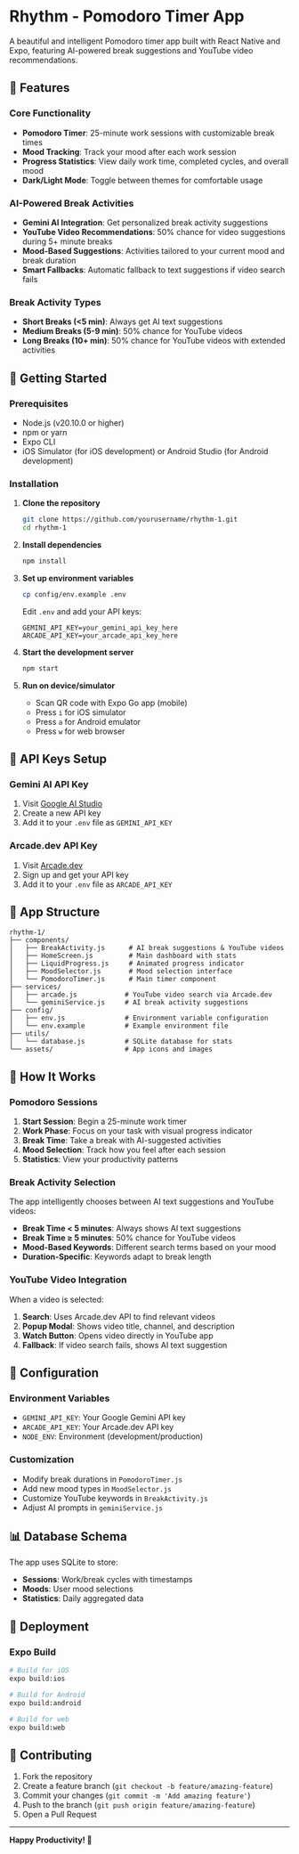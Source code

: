 # Rhythm - Pomodoro Timer App

A beautiful and intelligent Pomodoro timer app built with React Native and Expo, featuring AI-powered break suggestions and YouTube video recommendations.

## 🌟 Features

### Core Functionality
- **Pomodoro Timer**: 25-minute work sessions with customizable break times
- **Mood Tracking**: Track your mood after each work session
- **Progress Statistics**: View daily work time, completed cycles, and overall mood
- **Dark/Light Mode**: Toggle between themes for comfortable usage

### AI-Powered Break Activities
- **Gemini AI Integration**: Get personalized break activity suggestions
- **YouTube Video Recommendations**: 50% chance for video suggestions during 5+ minute breaks
- **Mood-Based Suggestions**: Activities tailored to your current mood and break duration
- **Smart Fallbacks**: Automatic fallback to text suggestions if video search fails

### Break Activity Types
- **Short Breaks (<5 min)**: Always get AI text suggestions
- **Medium Breaks (5-9 min)**: 50% chance for YouTube videos
- **Long Breaks (10+ min)**: 50% chance for YouTube videos with extended activities

## 🚀 Getting Started

### Prerequisites
- Node.js (v20.10.0 or higher)
- npm or yarn
- Expo CLI
- iOS Simulator (for iOS development) or Android Studio (for Android development)

### Installation

1. **Clone the repository**
   ```bash
   git clone https://github.com/yourusername/rhythm-1.git
   cd rhythm-1
   ```

2. **Install dependencies**
   ```bash
   npm install
   ```

3. **Set up environment variables**
   ```bash
   cp config/env.example .env
   ```
   
   Edit `.env` and add your API keys:
   ```env
   GEMINI_API_KEY=your_gemini_api_key_here
   ARCADE_API_KEY=your_arcade_api_key_here
   ```

4. **Start the development server**
   ```bash
   npm start
   ```

5. **Run on device/simulator**
   - Scan QR code with Expo Go app (mobile)
   - Press `i` for iOS simulator
   - Press `a` for Android emulator
   - Press `w` for web browser

## 🔑 API Keys Setup

### Gemini AI API Key
1. Visit [Google AI Studio](https://makersuite.google.com/app/apikey)
2. Create a new API key
3. Add it to your `.env` file as `GEMINI_API_KEY`

### Arcade.dev API Key
1. Visit [Arcade.dev](https://arcade.dev/)
2. Sign up and get your API key
3. Add it to your `.env` file as `ARCADE_API_KEY`

## 📱 App Structure

```
rhythm-1/
├── components/
│   ├── BreakActivity.js      # AI break suggestions & YouTube videos
│   ├── HomeScreen.js         # Main dashboard with stats
│   ├── LiquidProgress.js     # Animated progress indicator
│   ├── MoodSelector.js       # Mood selection interface
│   └── PomodoroTimer.js      # Main timer component
├── services/
│   ├── arcade.js            # YouTube video search via Arcade.dev
│   └── geminiService.js     # AI break activity suggestions
├── config/
│   ├── env.js               # Environment variable configuration
│   └── env.example          # Example environment file
├── utils/
│   └── database.js          # SQLite database for stats
└── assets/                  # App icons and images
```

## 🎯 How It Works

### Pomodoro Sessions
1. **Start Session**: Begin a 25-minute work timer
2. **Work Phase**: Focus on your task with visual progress indicator
3. **Break Time**: Take a break with AI-suggested activities
4. **Mood Selection**: Track how you feel after each session
5. **Statistics**: View your productivity patterns

### Break Activity Selection
The app intelligently chooses between AI text suggestions and YouTube videos:

- **Break Time < 5 minutes**: Always shows AI text suggestions
- **Break Time ≥ 5 minutes**: 50% chance for YouTube videos
- **Mood-Based Keywords**: Different search terms based on your mood
- **Duration-Specific**: Keywords adapt to break length

### YouTube Video Integration
When a video is selected:
1. **Search**: Uses Arcade.dev API to find relevant videos
2. **Popup Modal**: Shows video title, channel, and description
3. **Watch Button**: Opens video directly in YouTube app
4. **Fallback**: If video search fails, shows AI text suggestion

## 🔧 Configuration

### Environment Variables
- `GEMINI_API_KEY`: Your Google Gemini API key
- `ARCADE_API_KEY`: Your Arcade.dev API key
- `NODE_ENV`: Environment (development/production)

### Customization
- Modify break durations in `PomodoroTimer.js`
- Add new mood types in `MoodSelector.js`
- Customize YouTube keywords in `BreakActivity.js`
- Adjust AI prompts in `geminiService.js`

## 📊 Database Schema

The app uses SQLite to store:
- **Sessions**: Work/break cycles with timestamps
- **Moods**: User mood selections
- **Statistics**: Daily aggregated data

## 🚀 Deployment

### Expo Build
```bash
# Build for iOS
expo build:ios

# Build for Android
expo build:android

# Build for web
expo build:web
```

## 🤝 Contributing

1. Fork the repository
2. Create a feature branch (`git checkout -b feature/amazing-feature`)
3. Commit your changes (`git commit -m 'Add amazing feature'`)
4. Push to the branch (`git push origin feature/amazing-feature`)
5. Open a Pull Request

---

**Happy Productivity! 🎯**
